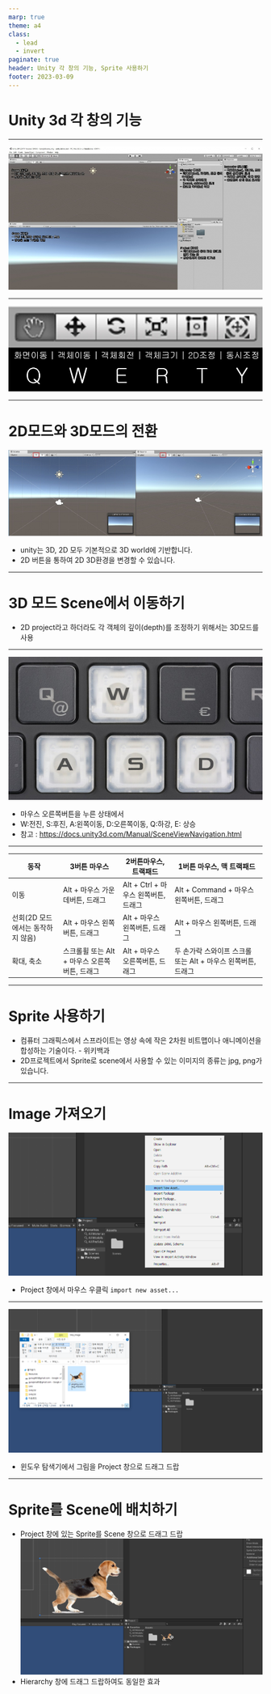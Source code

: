```yaml
---
marp: true
theme: a4
class:
  - lead
  - invert
paginate: true
header: Unity 각 창의 기능, Sprite 사용하기
footer: 2023-03-09
---
```


# Unity 3d 각 창의 기능

---

![](../../Marp_images/Unity3d/Unity_windows.png)

---

![](../../Marp_images/Unity3d/Unity_tool.png)

---

# 2D모드와 3D모드의 전환
![](../../Marp_images/Unity3d/Unity_2d_3d.png)
- unity는 3D, 2D 모두 기본적으로 3D world에 기반합니다.
- 2D 버튼을 통하여 2D 3D환경을 변경할 수 있습니다.

---

# 3D 모드 Scene에서 이동하기
- 2D project라고 하더라도 각 객체의 깊이(depth)를 조정하기 위해서는 3D모드를 사용

---

![bg right w:300](../../Marp_images/Unity3d/Unity_key.png)
- 마우스 오른쪽버튼을 누른 상태에서
- W:전진, S:후진, A:왼쪽이동, D:오른쪽이동, Q:하강, E: 상승
- 참고 : https://docs.unity3d.com/Manual/SceneViewNavigation.html

---

동작 | 3버튼 마우스 | 2버튼마우스, 트랙패드 | 1버튼 마우스, 맥 트랙패드
--|--|--|--
 이동 | Alt + 마우스 가운데버튼, 드래그 | Alt + Ctrl + 마우스 왼쪽버튼, 드래그 | Alt + Command + 마우스 왼쪽버튼, 드래그
선회(2D 모드에서는 동작하지 않음) | Alt + 마우스 왼쪽버튼, 드래그 | Alt + 마우스 왼쪽버튼, 드래그 | Alt + 마우스 왼쪽버튼, 드래그
 확대, 축소 | 스크롤휠 또는 Alt + 마우스 오른쪽버튼, 드래그 | Alt + 마우스 오른쪽버튼, 드래그 | 두 손가락 스와이프 스크롤 또는 Alt + 마우스 왼쪽버튼, 드래그

---

# Sprite 사용하기
- 컴퓨터 그래픽스에서 스프라이트는 영상 속에 작은 2차원 비트맵이나 애니메이션을 합성하는 기술이다. - 위키백과
- 2D프로젝트에서 Sprite로 scene에서 사용할 수 있는 이미지의 종류는 jpg, png가 있습니다.

---

# Image 가져오기
![bg right width:600](../../Marp_images/Unity3d/Unity_import_image.png)
- Project 창에서 마우스 우클릭 ```import new asset...```

---

![bg right width:600](../../Marp_images/Unity3d/Unity_import_image_drag.png)
- 윈도우 탐색기에서 그림을 Project 창으로 드래그 드랍

---

# Sprite를 Scene에 배치하기
- Project 창에 있는 Sprite를 Scene 창으로 드래그 드랍
![bg right width:600](../../Marp_images/Unity3d/Unity_sprite_to_scene.png)
- Hierarchy 창에 드래그 드랍하여도 동일한 효과